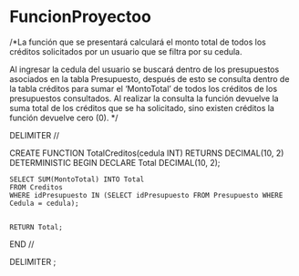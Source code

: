 # FuncionProyectoo

/*La función que se presentará calculará el monto total de todos los créditos solicitados por un usuario que se filtra por su cedula. 

 

Al ingresar la cedula del usuario se buscará dentro de los presupuestos asociados en la tabla Presupuesto, después de esto se consulta dentro de la tabla créditos para sumar el ‘MontoTotal’ de todos los créditos de los presupuestos consultados. Al realizar la consulta la función devuelve la suma total de los créditos que se ha solicitado, sino existen créditos la función devuelve cero (0). */

DELIMITER //

CREATE FUNCTION TotalCreditos(cedula INT)
RETURNS DECIMAL(10, 2)
DETERMINISTIC
BEGIN
    DECLARE Total DECIMAL(10, 2);

    
    SELECT SUM(MontoTotal) INTO Total
    FROM Creditos
    WHERE idPresupuesto IN (SELECT idPresupuesto FROM Presupuesto WHERE Cedula = cedula);

   
    RETURN Total;
END //

DELIMITER ;
